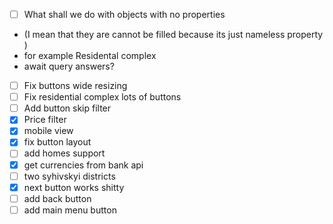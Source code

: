 - [ ] What shall we do with objects with no properties
- (I mean that they are cannot be filled because its just nameless property )
- for example Residental complex
- await query answers?
- [ ] Fix buttons wide resizing
- [ ] Fix residential complex lots of buttons
- [ ] Add button skip filter
- [x] Price filter
- [x] mobile view
- [x] fix button layout
- [ ] add homes support
- [x] get currencies from bank api
- [ ] two syhivskyi  districts
- [x] next button works shitty
- [ ] add back button
- [ ] add main menu button